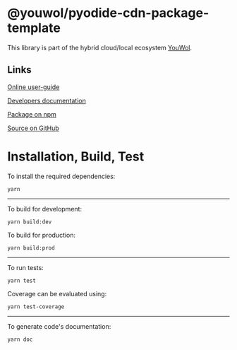 # @youwol/pyodide-cdn-package-template



This library is part of the hybrid cloud/local ecosystem
[YouWol](https://platform.youwol.com/applications/@youwol/platform/latest).

## Links

[Online user-guide](https://l.youwol.com/doc/@youwol/pyodide-cdn-package-template)

[Developers documentation](https://platform.youwol.com/applications/@youwol/cdn-explorer/latest?package=@youwol/pyodide-cdn-package-template)

[Package on npm](https://www.npmjs.com/package/@youwol/pyodide-cdn-package-template)

[Source on GitHub](https://github.com/youwol/pyodide-cdn-package-template)

# Installation, Build, Test

To install the required dependencies:

```shell
yarn
```

---

To build for development:

```shell
yarn build:dev
```

To build for production:

```shell
yarn build:prod
```

---

To run tests:

```shell
yarn test
```

Coverage can be evaluated using:

```shell
yarn test-coverage
```

---

To generate code's documentation:

```shell
yarn doc
```
